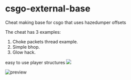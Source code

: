 # csgo-external-base
Cheat making base for csgo that uses hazedumper offsets

The cheat has 3 examples:
1. Choke packets thread example.
2. Simple bhop.
3. Glow hack.

easy to use player structures
![](https://i.imgur.com/JUlzcV0.gifv)

![preview](https://i.imgur.com/jKB5MEb.png)
